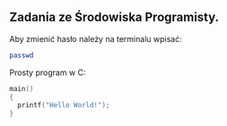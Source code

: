 ## Zadania ze Środowiska Programisty.

Aby zmienić hasło należy na terminalu wpisać:

```sh
passwd
```

Prosty program w C:

```c
main()
{
  printf("Hello World!");
}
